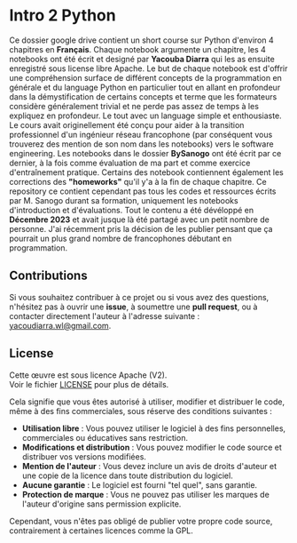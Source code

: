 # Intro 2 Python

Ce dossier google drive contient un short course sur Python d'environ 4 chapitres en **Français**. Chaque notebook argumente un chapitre, les 4 notebooks ont été écrit et designé par **Yacouba Diarra** qui les as ensuite enregistré sous license libre Apache. 
Le but de chaque notebook est d'offrir une compréhension surface de différent concepts de la programmation en générale et du language Python en particulier tout en allant en profondeur dans la démystification de certains concepts et terme que les formateurs considère généralement trivial et ne perde pas assez de temps à les expliquez en profondeur. Le tout avec un language simple et enthousiaste.
Le cours avait originellement été conçu pour aider à la transition professionnel d'un ingénieur réseau francophone (par conséquent vous trouverez des mention de son nom dans les notebooks) vers le software engineering.
Les notebooks dans le dossier **BySanogo** ont été écrit par ce dernier, à la fois comme évaluation de ma part et comme exercice d'entraînement pratique. Certains des notebook contiennent également les corrections des **"homeworks"** qu'il y'a à la fin de chaque chapitre. Ce repository ce contient cependant pas tous les codes et ressources écrits par M. Sanogo durant sa formation, uniquement les notebooks d'introduction et d'évaluations.
Tout le contenu a été dévéloppé en **Décembre 2023** et avait jusque là été partagé avec un petit nombre de personne. J'ai récemment pris la décision de les publier pensant que ça pourrait un plus grand nombre de francophones débutant en programmation.

## Contributions

Si vous souhaitez contribuer à ce projet ou si vous avez des questions, n'hésitez pas à ouvrir une **issue**, à soumettre une **pull request**, ou à contacter directement l'auteur à l'adresse suivante : [yacoudiarra.wl@gmail.com](mailto:yacoudiarra.wl@gmail.com).

## License

Cette œuvre est sous licence Apache (V2).  
Voir le fichier [LICENSE](LICENSE) pour plus de détails.  

Cela signifie que vous êtes autorisé à utiliser, modifier et distribuer le code, même à des fins commerciales, sous réserve des conditions suivantes :  

- **Utilisation libre** : Vous pouvez utiliser le logiciel à des fins personnelles, commerciales ou éducatives sans restriction.  
- **Modifications et distribution** : Vous pouvez modifier le code source et distribuer vos versions modifiées.  
- **Mention de l'auteur** : Vous devez inclure un avis de droits d'auteur et une copie de la licence dans toute distribution du logiciel.  
- **Aucune garantie** : Le logiciel est fourni "tel quel", sans garantie.  
- **Protection de marque** : Vous ne pouvez pas utiliser les marques de l'auteur d'origine sans permission explicite.  

Cependant, vous n'êtes pas obligé de publier votre propre code source, contrairement à certaines licences comme la GPL.
